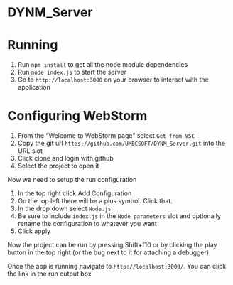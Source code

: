 # DYNM_Server

# Running
1. Run `npm install` to get all the node module dependencies
2. Run `node index.js` to start the server
3. Go to `http://localhost:3000` on your browser to interact with the application

# Configuring WebStorm
1. From the "Welcome to WebStorm page" select `Get from VSC`
2. Copy the git url `https://github.com/UMBCSOFT/DYNM_Server.git` into the URL slot
3. Click clone and login with github
4. Select the project to open it

Now we need to setup the run configuration
1. In the top right click Add Configuration
2. On the top left there will be a plus symbol. Click that.
3. In the drop down select `Node.js`
4. Be sure to include `index.js` in the `Node parameters` slot and optionally rename the configuration to whatever you want
5. Click apply

Now the project can be run by pressing Shift+f10 or by clicking the play button in the top right (or the bug next to it for attaching a debugger)

Once the app is running navigate to `http://localhost:3000/`. You can click the link in the run output box
